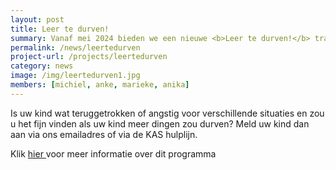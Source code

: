 ```yaml
---
layout: post
title: Leer te durven!
summary: Vanaf mei 2024 bieden we een nieuwe <b>Leer te durven!</b> training via onze partner <a href="https://www.universiteitleiden.nl/lubec">LUBEC</a> 
permalink: /news/leertedurven
project-url: /projects/leertedurven
category: news
image: /img/leertedurven1.jpg
members: [michiel, anke, marieke, anika]
---
```


Is uw kind wat teruggetrokken of angstig voor verschillende situaties en zou u het fijn vinden als uw kind meer dingen zou durven? Meld uw kind dan aan via ons emailadres of via de KAS hulplijn.

Klik <a href="/projects/leertedurven"> hier </a> voor meer informatie over dit programma



